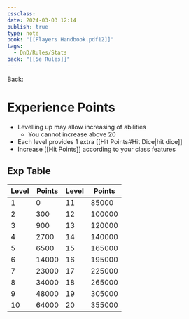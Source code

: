 ```yaml
---
cssclass: 
date: 2024-03-03 12:14
publish: true
type: note
book: "[[Players Handbook.pdf12]]"
tags:
  - DnD/Rules/Stats
back: "[[5e Rules]]"
---
```

Back: 
# Experience Points
- Levelling up may allow increasing of abilities
	- You cannot increase above 20
- Each level provides 1 extra [[Hit Points#Hit Dice|hit dice]]
- Increase [[Hit Points]] according to your class features

## Exp Table

| Level | Points | Level | Points |
| ----- | ------ | ----- | ------ |
| 1     | 0      | 11    | 85000  |
| 2     | 300    | 12    | 100000 |
| 3     | 900    | 13    | 120000 |
| 4     | 2700   | 14    | 140000 |
| 5     | 6500   | 15    | 165000 |
| 6     | 14000  | 16    | 195000 |
| 7     | 23000  | 17    | 225000 |
| 8     | 34000  | 18    | 265000 |
| 9     | 48000  | 19    | 305000 |
| 10    | 64000  | 20    | 355000 |

